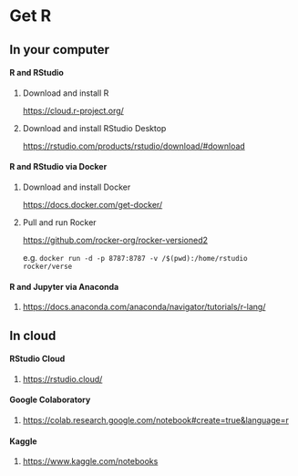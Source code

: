 # Get R

## In your computer

#### R and RStudio

1.  Download and install R

    https://cloud.r-project.org/

2.  Download and install RStudio Desktop

    https://rstudio.com/products/rstudio/download/#download

#### R and RStudio via Docker
1.  Download and install Docker

    https://docs.docker.com/get-docker/
    
2.  Pull and run Rocker

    https://github.com/rocker-org/rocker-versioned2

    e.g. `docker run -d -p 8787:8787 -v /$(pwd):/home/rstudio rocker/verse`

#### R and Jupyter via Anaconda

1.  https://docs.anaconda.com/anaconda/navigator/tutorials/r-lang/

## In cloud

#### RStudio Cloud

1.  https://rstudio.cloud/

#### Google Colaboratory

1. https://colab.research.google.com/notebook#create=true&language=r

#### Kaggle

1. https://www.kaggle.com/notebooks



